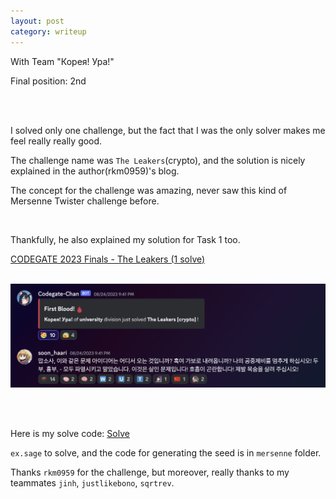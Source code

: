 ```yaml
---
layout: post
category: writeup
---
```


With Team "Корея! Ура!"

Final position: 2nd

<br><br>

I solved only one challenge, but the fact that I was the only solver makes me feel really really good.

The challenge name was `The Leakers`(crypto), and the solution is nicely explained in the author(rkm0959)'s blog.

The concept for the challenge was amazing, never saw this kind of Mersenne Twister challenge before.

<br>

Thankfully, he also explained my solution for Task 1 too.

[CODEGATE 2023 Finals - The Leakers (1 solve)](https://rkm0959.tistory.com/293)

<br>

<img src="../files/codegatefinals/mapsosa.png">

<br><br>

Here is my solve code: [Solve](https://github.com/soon-haari/soon-haari.github.io/tree/master/files/codegatefinals/solve)

`ex.sage` to solve, and the code for generating the seed is in `mersenne` folder.

Thanks `rkm0959` for the challenge, but moreover, really thanks to my teammates `jinh`, `justlikebono`, `sqrtrev`.